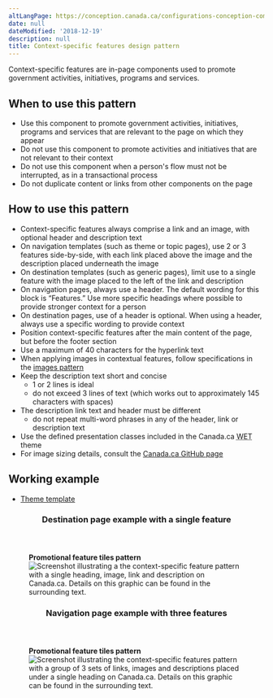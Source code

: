 ```yaml
---
altLangPage: https://conception.canada.ca/configurations-conception-communes/vignettes-promotionnelles.html
date: null
dateModified: '2018-12-19'
description: null
title: Context-specific features design pattern
---
```



<div>
 
 <section>
  <p>
   Context-specific features  are in-page components used to promote government activities, initiatives,  programs and services.
  </p>
  <section>
   <h2>
    When to use this pattern
   </h2>
   <ul>
    <li>
     Use this component to promote government activities, initiatives, programs and services that       are relevant to the page on which they appear
    </li>
    <li>
     Do not use this component to promote activities and       initiatives that are not relevant to their context
    </li>
    <li>
     Do not use this component when a person's flow must not be       interrupted, as in a transactional process
    </li>
    <li>
     Do not duplicate content or links from other components on       the page
    </li>
   </ul>
  </section>
  <section>
   <h2>
    How to use this pattern
   </h2>
   <ul>
    <li>
     Context-specific features always comprise a link and an       image, with optional header and description text
    </li>
    <li>
     On navigation templates (such as theme or topic pages), use 2 or 3 features side-by-side, with each link placed above the image and the description placed underneath the image
    </li>
    <li>
     On destination templates (such as generic pages), limit use       to a single feature with the image placed to the left of the link and       description
    </li>
    <li>
     On navigation  pages, always use a header. The default wording for this block is “Features.”  Use more specific headings where possible to provide stronger context for a person
    </li>
    <li>
     On destination pages, use of a header is optional. When using       a header, always use a specific wording to provide context
    </li>
    <li>
     Position context-specific features   after the main content of the page, but before the footer section
    </li>
    <li>
     Use a maximum of 40 characters for the hyperlink text
    </li>
    <li>
     When applying images in contextual features, follow specifications in the
     <a href="images.html">
      images pattern
     </a>
    </li>
    <li>
     Keep the description text short and concise
     <ul>
      <li>
       1 or 2 lines is ideal
      </li>
      <li>
       do not exceed 3 lines of text (which works out to approximately 145 characters with spaces)
      </li>
     </ul>
    </li>
    <li>
     The description link text and  header must be different
     <ul>
      <li>
       do not repeat multi-word phrases in any of the header,        link or description text
      </li>
     </ul>
    </li>
    <li>
     Use the defined presentation classes included in the Canada.ca
     <abbr title="Web Experience Toolkit">
      WET
     </abbr>
     theme
    </li>
    <li>
     For image sizing details, consult the
     <a href="http://wet-boew.github.io/themes-dist/GCWeb/index-en.html">
      Canada.ca GitHub page
     </a>
    </li>
   </ul>
  </section>
  <section>
   <h2>
    Working example
   </h2>
   <ul>
    <li>
     <a href="https://wet-boew.github.io/GCWeb/components/gc-features/gc-features-en.html">
      Theme template
     </a>
    </li>
   </ul>
  </section>
  <section class="panel panel-primary">
   <header class="panel-heading">
    <h3 class="panel-title">
     Destination page example with a single feature
    </h3>
   </header>
   <div class="panel-body">
    <figure class="mrgn-bttm-sm">
     <figcaption class="text-center">
      <b>
       Promotional feature tiles pattern
      </b>
     </figcaption>
     <img alt="Screenshot illustrating a the context-specific feature pattern with  a single heading, image, link and description on Canada.ca. Details on this graphic can be found in the surrounding text." class="img-responsive center-block" src="https://www.canada.ca/content/dam/tbs-sct/images/government-communications/canada-content-style-guide/promotional-feature-tiles-eng.jpg"/>
    </figure>
   </div>
  </section>
  <section class="panel panel-primary">
   <header class="panel-heading">
    <h3 class="panel-title">
     Navigation page example with three features
    </h3>
   </header>
   <div class="panel-body">
    <figure class="mrgn-bttm-sm">
     <figcaption class="text-center">
      <b>
       Promotional feature tiles pattern
      </b>
     </figcaption>
     <img alt="Screenshot illustrating the context-specific features pattern with a group of 3 sets of links, images and descriptions placed under a single heading on Canada.ca. Details on this graphic can be found in the surrounding text." class="img-responsive center-block" src="https://www.canada.ca/content/dam/tbs-sct/images/government-communications/canada-content-style-guide/promotional-feature-tiles1-eng.jpg"/>
    </figure>
   </div>
  </section>
 </section>
</div>





